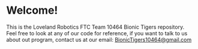 # Welcome!
This is the Loveland Robotics FTC Team 10464 Bionic Tigers repository.
Feel free to look at any of our code for reference, if you want to talk to us about out program, contact us at our email:
BionicTigers10464@gmail.com